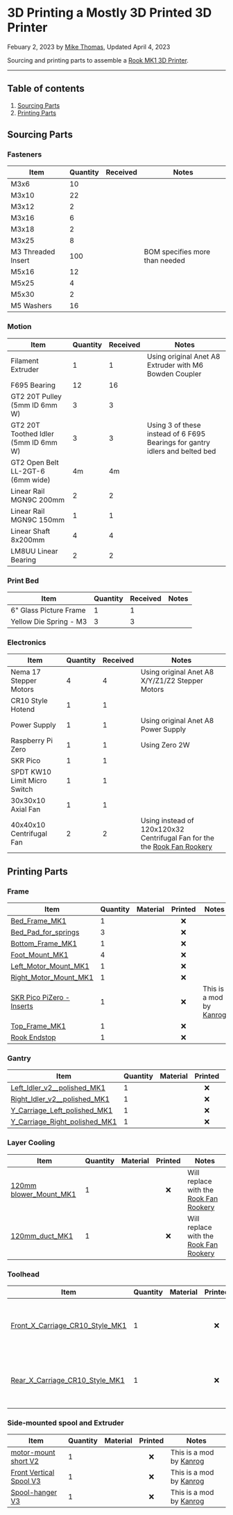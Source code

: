 # 3D Printing a Mostly 3D Printed 3D Printer

Febuary 2, 2023 by [Mike Thomas](https://github.com/mikepthomas),
Updated April 4, 2023

Sourcing and printing parts to assemble a [Rook MK1 3D Printer](https://github.com/rolohaun/Rook).

---

## Table of contents

1. [Sourcing Parts](#sourcing-parts)
2. [Printing Parts](#printing-parts)

## Sourcing Parts

### Fasteners

| Item               | Quantity | Received | Notes                          |
| ------------------ | -------- | -------- | ------------------------------ |
| M3x6               | 10       |          |                                |
| M3x10              | 22       |          |                                |
| M3x12              | 2        |          |                                |
| M3x16              | 6        |          |                                |
| M3x18              | 2        |          |                                |
| M3x25              | 8        |          |                                |
| M3 Threaded Insert | 100      |          | BOM specifies more than needed |
| M5x16              | 12       |          |                                |
| M5x25              | 4        |          |                                |
| M5x30              | 2        |          |                                |
| M5 Washers         | 16       |          |                                |

### Motion

| Item                                 | Quantity | Received | Notes                                                                        |
| ------------------------------------ | -------- | -------- | ---------------------------------------------------------------------------- |
| Filament Extruder                    | 1        | 1        | Using original Anet A8 Extruder with M6 Bowden Coupler                       |
| F695 Bearing                         | 12       | 16       |                                                                              |
| GT2 20T Pulley (5mm ID 6mm W)        | 3        | 3        |                                                                              |
| GT2 20T Toothed Idler (5mm ID 6mm W) | 3        | 3        | Using 3 of these instead of 6 F695 Bearings for gantry idlers and belted bed |
| GT2 Open Belt LL-2GT-6 (6mm wide)    | 4m       | 4m       |                                                                              |
| Linear Rail MGN9C 200mm              | 2        | 2        |                                                                              |
| Linear Rail MGN9C 150mm              | 1        | 1        |                                                                              |
| Linear Shaft 8x200mm                 | 4        | 4        |                                                                              |
| LM8UU Linear Bearing                 | 2        | 2        |                                                                              |

### Print Bed

| Item                   | Quantity | Received | Notes |
| ---------------------- | -------- | -------- | ----- |
| 6" Glass Picture Frame | 1        | 1        |       |
| Yellow Die Spring - M3 | 3        | 3        |       |

### Electronics

| Item                         | Quantity | Received | Notes                                                                                                                           |
| ---------------------------- | -------- | -------- | ------------------------------------------------------------------------------------------------------------------------------- |
| Nema 17 Stepper Motors       | 4        | 4        | Using original Anet A8 X/Y/Z1/Z2 Stepper Motors                                                                                 |
| CR10 Style Hotend            | 1        | 1        |                                                                                                                                 |
| Power Supply                 | 1        | 1        | Using original Anet A8 Power Supply                                                                                             |
| Raspberry Pi Zero            | 1        | 1        | Using Zero 2W                                                                                                                   |
| SKR Pico                     | 1        | 1        |                                                                                                                                 |
| SPDT KW10 Limit Micro Switch | 1        | 1        |                                                                                                                                 |
| 30x30x10 Axial Fan           | 1        | 1        |                                                                                                                                 |
| 40x40x10 Centrifugal Fan     | 2        | 2        | Using instead of 120x120x32 Centrifugal Fan for the the [Rook Fan Rookery](printer-extruders-and-toolheads.md#rook-fan-rookery) |

## Printing Parts

### Frame

| Item                                                                                                    | Quantity | Material | Printed | Notes                                                                      |
| ------------------------------------------------------------------------------------------------------- | -------- | -------- | :-----: | -------------------------------------------------------------------------- |
| [Bed_Frame_MK1](https://github.com/rolohaun/Rook/blob/main/STL/Bed/Bed_Frame_MK1.stl)                   | 1        |          |   :x:   |                                                                            |
| [Bed_Pad_for_springs](https://github.com/rolohaun/Rook/blob/main/Legacy/STLs/Bed_Pad_for_springs.stl)   | 3        |          |   :x:   |                                                                            |
| [Bottom_Frame_MK1](https://github.com/rolohaun/Rook/blob/main/STL/Frame/Bottom_Frame_MK1.stl)           | 1        |          |   :x:   |                                                                            |
| [Foot_Mount_MK1](https://github.com/rolohaun/Rook/blob/main/STL/Frame/Foot_Mount_MK1.STL)               | 4        |          |   :x:   |                                                                            |
| [Left_Motor_Mount_MK1](https://github.com/rolohaun/Rook/blob/main/STL/Frame/Left_Motor_Mount_MK1.stl)   | 1        |          |   :x:   |                                                                            |
| [Right_Motor_Mount_MK1](https://github.com/rolohaun/Rook/blob/main/STL/Frame/Right_Motor_Mount_MK1.stl) | 1        |          |   :x:   |                                                                            |
| [SKR Pico PiZero - Inserts](https://www.printables.com/model/388353-rook-mk1-skr-pico-pi-zero-adapter)  | 1        |          |   :x:   | This is a mod by [Kanrog](https://www.printables.com/social/109495-kanrog) |
| [Top_Frame_MK1](https://github.com/rolohaun/Rook/blob/main/STL/Frame/Top_Frame_MK1.stl)                 | 1        |          |   :x:   |                                                                            |
| [Rook Endstop](https://www.printables.com/model/381948-rook-mk1-low-profile-endstop)                    | 1        |          |   :x:   |                                                                            |

### Gantry

| Item                                                                                                                     | Quantity | Material | Printed | Notes |
| ------------------------------------------------------------------------------------------------------------------------ | -------- | -------- | :-----: | ----- |
| [Left_Idler_v2\_\_polished_MK1](https://github.com/rolohaun/Rook/blob/main/STL/Gantry/Left_Idler_v2__polished_MK1.stl)   | 1        |          |   :x:   |       |
| [Right_Idler_v2\_\_polished_MK1](https://github.com/rolohaun/Rook/blob/main/STL/Gantry/Right_Idler_v2__polished_MK1.stl) | 1        |          |   :x:   |       |
| [Y_Carriage_Left_polished_MK1](https://github.com/rolohaun/Rook/blob/main/STL/Gantry/Y_Carriage_Left_polished_MK1.stl)   | 1        |          |   :x:   |       |
| [Y_Carriage_Right_polished_MK1](https://github.com/rolohaun/Rook/blob/main/STL/Gantry/Y_Carriage_Right_polished_MK1.stl) | 1        |          |   :x:   |       |

### Layer Cooling

| Item                                                                                                                  | Quantity | Material | Printed | Notes                                                                                         |
| --------------------------------------------------------------------------------------------------------------------- | -------- | -------- | :-----: | --------------------------------------------------------------------------------------------- |
| [120mm blower_Mount_MK1](https://github.com/rolohaun/Rook/blob/main/STL/Layer%20Cooling/120mm%20blower_Mount_MK1.stl) | 1        |          |   :x:   | Will replace with the [Rook Fan Rookery](printer-extruders-and-toolheads.md#rook-fan-rookery) |
| [120mm_duct_MK1](https://github.com/rolohaun/Rook/blob/main/STL/Layer%20Cooling/120mm_duct_MK1.stl)                   | 1        |          |   :x:   | Will replace with the [Rook Fan Rookery](printer-extruders-and-toolheads.md#rook-fan-rookery) |

### Toolhead

| Item                                                                                                                           | Quantity | Material | Printed | Notes                                                                                         |
| ------------------------------------------------------------------------------------------------------------------------------ | -------- | -------- | :-----: | --------------------------------------------------------------------------------------------- |
| [Front_X_Carriage_CR10_Style_MK1](https://github.com/rolohaun/Rook/blob/main/STL/Toolhead/Front_X_Carriage_CR10_Style_MK1.stl) | 1        |          |   :x:   | Will replace with the [Rook Fan Rookery](printer-extruders-and-toolheads.md#rook-fan-rookery) |
| [Rear_X_Carriage_CR10_Style_MK1](https://github.com/rolohaun/Rook/blob/main/STL/Toolhead/Rear_X_Carriage_CR10_Style_MK1.stl)   | 1        |          |   :x:   | Will replace with the [Rook Fan Rookery](printer-extruders-and-toolheads.md#rook-fan-rookery) |

### Side-mounted spool and Extruder

| Item                                                                                                          | Quantity | Material | Printed | Notes                                                                      |
| ------------------------------------------------------------------------------------------------------------- | -------- | -------- | :-----: | -------------------------------------------------------------------------- |
| [motor-mount short V2](https://www.printables.com/model/349249-rook-side-mounted-spool-and-extruder/files)    | 1        |          |   :x:   | This is a mod by [Kanrog](https://www.printables.com/social/109495-kanrog) |
| [Front Vertical Spool V3](https://www.printables.com/model/349249-rook-side-mounted-spool-and-extruder/files) | 1        |          |   :x:   | This is a mod by [Kanrog](https://www.printables.com/social/109495-kanrog) |
| [Spool-hanger V3](https://www.printables.com/model/349249-rook-side-mounted-spool-and-extruder/files)         | 1        |          |   :x:   | This is a mod by [Kanrog](https://www.printables.com/social/109495-kanrog) |
